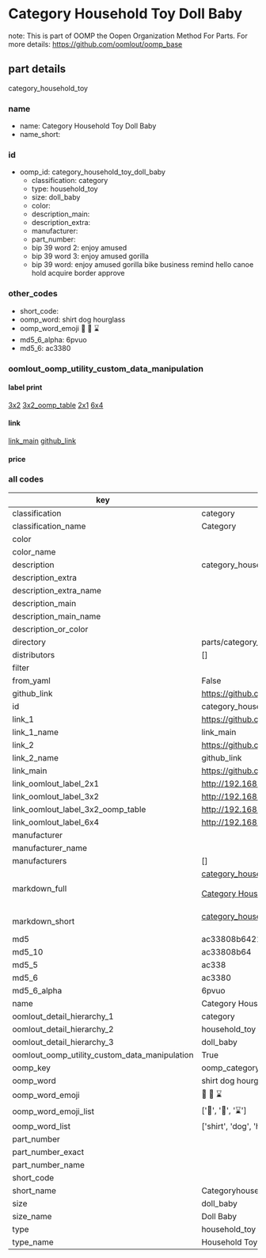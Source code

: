 # Category Household Toy Doll Baby  

note: This is part of OOMP the Oopen Organization Method For Parts. For more details: https://github.com/oomlout/oomp_base

##  part details



category_household_toy

### name
* name: Category Household Toy Doll Baby
* name_short: 
### id
* oomp_id: category_household_toy_doll_baby
  * classification: category
  * type: household_toy
  * size: doll_baby
  * color: 
  * description_main: 
  * description_extra: 
  * manufacturer: 
  * part_number: 
  * bip 39 word 2: enjoy amused
  * bip 39 word 3: enjoy amused gorilla
  * bip 39 word: enjoy amused gorilla bike business remind hello canoe hold acquire border approve

### other_codes
* short_code: 
* oomp_word: shirt dog hourglass
* oomp_word_emoji :shirt: :dog: :hourglass:
* md5_6_alpha: 6pvuo
* md5_6: ac3380






### oomlout_oomp_utility_custom_data_manipulation
#### label print
[3x2](http://192.168.1.245:1112/?label=oomp%206pvuo)
[3x2_oomp_table](http://192.168.1.107:1112/?label=oomp%206pvuo)
[2x1](http://192.168.1.242:1112/?label=oomp%206pvuo)
[6x4](http://192.168.1.55:1112/?label=oomp%206pvuo)    

#### link

[link_main](https://github.com/oomlout/oomlout_oomp_current_version_messy/tree/main/parts/category_household_toy_doll_baby) [github_link](https://github.com/oomlout/oomlout_oomp_part_src/tree/main/parts/category_household_toy_doll_baby)                             

#### price







### all codes 
| key | value |  
| --- | --- |  
| classification | category |  
| classification_name | Category |  
| color |  |  
| color_name |  |  
| description | category_household_toy |  
| description_extra |  |  
| description_extra_name |  |  
| description_main |  |  
| description_main_name |  |  
| description_or_color |   |  
| directory | parts/category_household_toy_doll_baby |  
| distributors | [] |  
| filter |  |  
| from_yaml | False |  
| github_link | https://github.com/oomlout/oomlout_oomp_part_src/tree/main/parts/category_household_toy_doll_baby |  
| id | category_household_toy_doll_baby |  
| link_1 | https://github.com/oomlout/oomlout_oomp_current_version_messy/tree/main/parts/category_household_toy_doll_baby |  
| link_1_name | link_main |  
| link_2 | https://github.com/oomlout/oomlout_oomp_part_src/tree/main/parts/category_household_toy_doll_baby |  
| link_2_name | github_link |  
| link_main | https://github.com/oomlout/oomlout_oomp_current_version_messy/tree/main/parts/category_household_toy_doll_baby |  
| link_oomlout_label_2x1 | http://192.168.1.242:1112/?label=oomp%206pvuo |  
| link_oomlout_label_3x2 | http://192.168.1.245:1112/?label=oomp%206pvuo |  
| link_oomlout_label_3x2_oomp_table | http://192.168.1.107:1112/?label=oomp%206pvuo |  
| link_oomlout_label_6x4 | http://192.168.1.55:1112/?label=oomp%206pvuo |  
| manufacturer |  |  
| manufacturer_name |  |  
| manufacturers | [] |  
| markdown_full | [category_household_toy_doll_baby](https://github.com/oomlout/oomlout_oomp_current_version_messy/tree/main/parts/category_household_toy_doll_baby)<br>[](https://github.com/oomlout/oomlout_oomp_current_version_messy/tree/main/parts/category_household_toy_doll_baby)<br>[Category Household Toy Doll Baby](https://github.com/oomlout/oomlout_oomp_current_version_messy/tree/main/parts/category_household_toy_doll_baby)<br><br> |  
| markdown_short | [category_household_toy_doll_baby](https://github.com/oomlout/oomlout_oomp_current_version_messy/tree/main/parts/category_household_toy_doll_baby)<br><br> |  
| md5 | ac33808b64218d5ad70f8162c9420a55 |  
| md5_10 | ac33808b64 |  
| md5_5 | ac338 |  
| md5_6 | ac3380 |  
| md5_6_alpha | 6pvuo |  
| name | Category Household Toy Doll Baby |  
| oomlout_detail_hierarchy_1 | category |  
| oomlout_detail_hierarchy_2 | household_toy |  
| oomlout_detail_hierarchy_3 | doll_baby |  
| oomlout_oomp_utility_custom_data_manipulation | True |  
| oomp_key | oomp_category_household_toy_doll_baby |  
| oomp_word | shirt dog hourglass |  
| oomp_word_emoji | :shirt: :dog: :hourglass: |  
| oomp_word_emoji_list | [':shirt:', ':dog:', ':hourglass:'] |  
| oomp_word_list | ['shirt', 'dog', 'hourglass'] |  
| part_number |  |  
| part_number_exact |  |  
| part_number_name |  |  
| short_code |  |  
| short_name | Categoryhouseholdtoy |  
| size | doll_baby |  
| size_name | Doll Baby |  
| type | household_toy |  
| type_name | Household Toy |  
